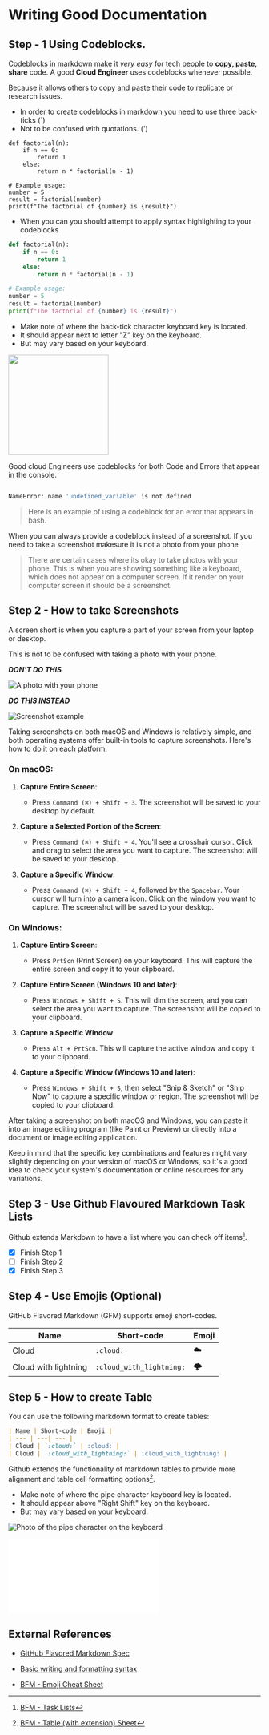 # Writing Good Documentation

## Step - 1 Using Codeblocks.

Codeblocks in markdown make it *very easy* for tech people to **copy, paste, share** code.
A good __Cloud Engineer__ uses codeblocks whenever possible.

Because it allows others to copy and paste their code to replicate or research issues. 

- In order to create codeblocks in markdown you need to use three back-ticks (`)
- Not to be confused with quotations. (')

```
def factorial(n):
    if n == 0:
        return 1
    else:
        return n * factorial(n - 1)

# Example usage:
number = 5
result = factorial(number)
print(f"The factorial of {number} is {result}")

```

- When you can you should attempt to apply syntax highlighting to your codeblocks 

```python
def factorial(n):
    if n == 0:
        return 1
    else:
        return n * factorial(n - 1)

# Example usage:
number = 5
result = factorial(number)
print(f"The factorial of {number} is {result}")

```

- Make note of where the back-tick character keyboard key is located.
- It should appear next to letter "Z" key on the keyboard.
- But may vary based on your keyboard.

<img width="200px" src="/assets/keyboard-backtick.jpg" />

Good cloud Engineers use codeblocks for both Code and Errors that appear in the console.

```bash

NameError: name 'undefined_variable' is not defined 

```
> Here is an example of using a codeblock for an error that appears in bash.

When you can always provide a codeblock instead of a screenshot.
If you need to take a screenshot makesure it is not a photo from your phone

> There are certain cases where its okay to take photos with your phone. This is when you are showing something like a keyboard, which does not appear on a computer screen. 
If it render on your computer screen it should be a screenshot. 

## Step 2 - How to take Screenshots

A screen short is when you capture a part of your screen from your laptop or desktop.

This is not to be confused with taking a photo with your phone.

***DON'T DO THIS***

![A photo with your phone ](assets/phone-photo.jpg)

***DO THIS INSTEAD***

![Screenshot example ](assets/screenshot.png)

Taking screenshots on both macOS and Windows is relatively simple, and both operating systems offer built-in tools to capture screenshots. Here's how to do it on each platform:

### On macOS:

1. **Capture Entire Screen**:
   - Press `Command (⌘) + Shift + 3`. The screenshot will be saved to your desktop by default.

2. **Capture a Selected Portion of the Screen**:
   - Press `Command (⌘) + Shift + 4`. You'll see a crosshair cursor. Click and drag to select the area you want to capture. The screenshot will be saved to your desktop.

3. **Capture a Specific Window**:
   - Press `Command (⌘) + Shift + 4`, followed by the `Spacebar`. Your cursor will turn into a camera icon. Click on the window you want to capture. The screenshot will be saved to your desktop.

### On Windows:

1. **Capture Entire Screen**:
   - Press `PrtScn` (Print Screen) on your keyboard. This will capture the entire screen and copy it to your clipboard.

2. **Capture Entire Screen (Windows 10 and later)**:
   - Press `Windows + Shift + S`. This will dim the screen, and you can select the area you want to capture. The screenshot will be copied to your clipboard.

3. **Capture a Specific Window**:
   - Press `Alt + PrtScn`. This will capture the active window and copy it to your clipboard.

4. **Capture a Specific Window (Windows 10 and later)**:
   - Press `Windows + Shift + S`, then select "Snip & Sketch" or "Snip Now" to capture a specific window or region. The screenshot will be copied to your clipboard.

After taking a screenshot on both macOS and Windows, you can paste it into an image editing program (like Paint or Preview) or directly into a document or image editing application.

Keep in mind that the specific key combinations and features might vary slightly depending on your version of macOS or Windows, so it's a good idea to check your system's documentation or online resources for any variations.

## Step 3 - Use Github Flavoured Markdown Task Lists

Github extends Markdown to have a list where you can check off items[^1].

- [x] Finish Step 1
- [ ] Finish Step 2
- [x] Finish Step 3

## Step 4 - Use Emojis (Optional)

GitHub Flavored Markdown (GFM) supports emoji short-codes.

| Name | Short-code | Emoji |
| --- | ---| --- |
| Cloud | `:cloud:` | :cloud: |
| Cloud with lightning | `:cloud_with_lightning:` | :cloud_with_lightning: |

## Step 5 - How to create Table

You can use the following markdown format to create tables:

```md
| Name | Short-code | Emoji |
| --- | ---| --- |
| Cloud | `:cloud:` | :cloud: |
| Cloud | `:cloud_with_lightning:` | :cloud_with_lightning: |
```
 
Github extends the functionality of markdown tables to provide more alignment and table cell formatting options[^2].

- Make note of where the pipe character keyboard key is located.
- It should appear above "Right Shift" key on the keyboard.
- But may vary based on your keyboard.

![Photo of the pipe character on the keyboard](assets/key-pipe.jpg)

![Hiden Garden scret window](secret-garden/hidden-garden.md)

## External References

- [GitHub Flavored Markdown Spec](https://github.github.com/gfm/)

- [Basic writing and formatting syntax](https://docs.github.com/en/get-started/writing-on-github/getting-started-with-writing-and-formatting-on-github/basic-writing-and-formatting-syntax)

- [BFM - Emoji Cheat Sheet](https://github.com/ikatyang/emoji-cheat-sheet/)

[^1]: [BFM - Task Lists](https://docs.github.com/en/get-started/writing-on-github/getting-started-with-writing-and-formatting-on-github/basic-writing-and-formatting-syntax#task-lists)
[^2]: [BFM - Table (with extension) Sheet](https://github.github.com/gfm/#tables-extension-)

